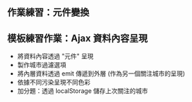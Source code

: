 
## 作業練習：元件變換

## 模板練習作業：Ajax 資料內容呈現

  - 將資料內容透過 "元件" 呈現
  - 製作城市過濾選項
  - 將內層資料透過 emit 傳遞到外層 (作為另一個關注城市的呈現)
  - 依據不同污染呈現不同色彩
  - 加分題：透過 localStorage 儲存上次關注的城市

